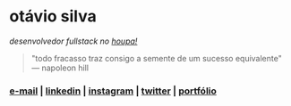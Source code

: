 # otávio silva

_desenvolvedor fullstack no [houpa!](https://www.houpa.app)_

> "todo fracasso traz consigo a semente de um sucesso equivalente"
> ― napoleon hill

### [e-mail](mailto:otaviosilva2632@gmail.com) | [linkedin](https://www.linkedin.com/in/otaviosilva02) | [instagram](https://www.instagram.com/otaviothor_) | [twitter](https://twitter.com/otaviothor_) | [portfólio](https://otaviothor.github.io/portfolio)
